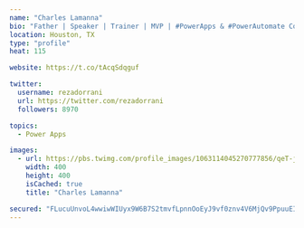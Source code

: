 ```yaml
---
name: "Charles Lamanna"
bio: "Father | Speaker | Trainer | MVP | #PowerApps & #PowerAutomate Community Super User | YouTuber Right-pointing triangle http://youtube.com/c/rezadorrani | Learn - Share - Clockwise rightwards and leftwards open circle arrows"
location: Houston, TX
type: "profile"
heat: 115

website: https://t.co/tAcqSdqguf

twitter:
  username: rezadorrani
  url: https://twitter.com/rezadorrani
  followers: 8970

topics:
  - Power Apps

images:
  - url: https://pbs.twimg.com/profile_images/1063114045270777856/qeT-jpWr_400x400.jpg
    width: 400
    height: 400
    isCached: true
    title: "Charles Lamanna"

secured: "FLucuUnvoL4wwiwWIUyx9W6B7S2tmvfLpnnOoEyJ9vf0znv4V6MjQv9PpuuEI5gqDAhmy3Slo3qIQLniGU0Jq1zNtDax2++AJjf9HE0PeysXReWn3GQQKSJFvBaFprWoQ5MzJg5yvkjiLJPclZxLZK/2tu3jPcF5sG6kETJfxCqKRs+EXGiO1GCfY94kwi1BGJIkHn2PEP78CG9KGMGtIYXhjNMcjwdqjDCoqQaMxFJPJYggPi9yCxssfT4Pi7FYXt+7KmBgyyM9F76UMFcFose6PbHR+mLj5tio+4gcnVrfoFxaAaQD38tUm3+hamt6xddgNQHBP4B5rQX0KvnD8AfmqoG6Ck32uJRMGYp2mzbMljTC10gSzM6rov9rPM9gvb8QFvS8auOmeSiVWar3iI7uPWOhxCct57f5yZ4Mup0=;jR+sxC2GA+xanSTsRjFDWg=="
---
```


